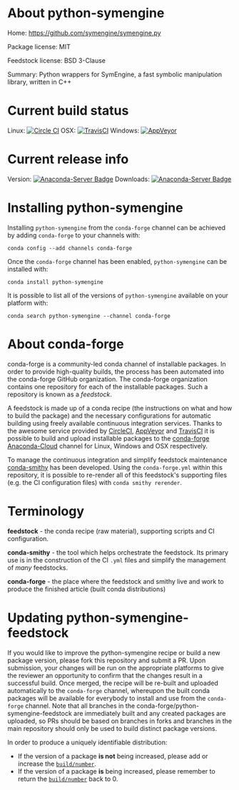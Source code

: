 About python-symengine
======================

Home: https://github.com/symengine/symengine.py

Package license: MIT

Feedstock license: BSD 3-Clause

Summary: Python wrappers for SymEngine, a fast symbolic manipulation library, written in C++



Current build status
====================

Linux: [![Circle CI](https://circleci.com/gh/conda-forge/python-symengine-feedstock.svg?style=shield)](https://circleci.com/gh/conda-forge/python-symengine-feedstock)
OSX: [![TravisCI](https://travis-ci.org/conda-forge/python-symengine-feedstock.svg?branch=master)](https://travis-ci.org/conda-forge/python-symengine-feedstock)
Windows: [![AppVeyor](https://ci.appveyor.com/api/projects/status/github/conda-forge/python-symengine-feedstock?svg=True)](https://ci.appveyor.com/project/conda-forge/python-symengine-feedstock/branch/master)

Current release info
====================
Version: [![Anaconda-Server Badge](https://anaconda.org/conda-forge/python-symengine/badges/version.svg)](https://anaconda.org/conda-forge/python-symengine)
Downloads: [![Anaconda-Server Badge](https://anaconda.org/conda-forge/python-symengine/badges/downloads.svg)](https://anaconda.org/conda-forge/python-symengine)

Installing python-symengine
===========================

Installing `python-symengine` from the `conda-forge` channel can be achieved by adding `conda-forge` to your channels with:

```
conda config --add channels conda-forge
```

Once the `conda-forge` channel has been enabled, `python-symengine` can be installed with:

```
conda install python-symengine
```

It is possible to list all of the versions of `python-symengine` available on your platform with:

```
conda search python-symengine --channel conda-forge
```


About conda-forge
=================

conda-forge is a community-led conda channel of installable packages.
In order to provide high-quality builds, the process has been automated into the
conda-forge GitHub organization. The conda-forge organization contains one repository
for each of the installable packages. Such a repository is known as a *feedstock*.

A feedstock is made up of a conda recipe (the instructions on what and how to build
the package) and the necessary configurations for automatic building using freely
available continuous integration services. Thanks to the awesome service provided by
[CircleCI](https://circleci.com/), [AppVeyor](http://www.appveyor.com/)
and [TravisCI](https://travis-ci.org/) it is possible to build and upload installable
packages to the [conda-forge](https://anaconda.org/conda-forge)
[Anaconda-Cloud](http://docs.anaconda.org/) channel for Linux, Windows and OSX respectively.

To manage the continuous integration and simplify feedstock maintenance
[conda-smithy](http://github.com/conda-forge/conda-smithy) has been developed.
Using the ``conda-forge.yml`` within this repository, it is possible to re-render all of
this feedstock's supporting files (e.g. the CI configuration files) with ``conda smithy rerender``.


Terminology
===========

**feedstock** - the conda recipe (raw material), supporting scripts and CI configuration.

**conda-smithy** - the tool which helps orchestrate the feedstock.
                   Its primary use is in the construction of the CI ``.yml`` files
                   and simplify the management of *many* feedstocks.

**conda-forge** - the place where the feedstock and smithy live and work to
                  produce the finished article (built conda distributions)


Updating python-symengine-feedstock
===================================

If you would like to improve the python-symengine recipe or build a new
package version, please fork this repository and submit a PR. Upon submission,
your changes will be run on the appropriate platforms to give the reviewer an
opportunity to confirm that the changes result in a successful build. Once
merged, the recipe will be re-built and uploaded automatically to the
`conda-forge` channel, whereupon the built conda packages will be available for
everybody to install and use from the `conda-forge` channel.
Note that all branches in the conda-forge/python-symengine-feedstock are
immediately built and any created packages are uploaded, so PRs should be based
on branches in forks and branches in the main repository should only be used to
build distinct package versions.

In order to produce a uniquely identifiable distribution:
 * If the version of a package **is not** being increased, please add or increase
   the [``build/number``](http://conda.pydata.org/docs/building/meta-yaml.html#build-number-and-string).
 * If the version of a package **is** being increased, please remember to return
   the [``build/number``](http://conda.pydata.org/docs/building/meta-yaml.html#build-number-and-string)
   back to 0.
